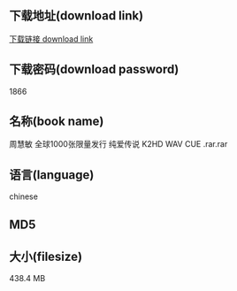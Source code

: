 ## 下载地址(download link)
[下载链接 download link](https://tutu365.netlify.app/?s=%E5%91%A8%E6%85%A7%E6%95%8F+%E5%85%A8%E7%90%831000%E5%BC%A0%E9%99%90%E9%87%8F%E5%8F%91%E8%A1%8C+%E7%BA%AF%E7%88%B1%E4%BC%A0%E8%AF%B4+K2HD+WAV+CUE+.rar)

## 下载密码(download password)
1866

## 名称(book name)
周慧敏 全球1000张限量发行 纯爱传说 K2HD WAV CUE .rar.rar

## 语言(language)
chinese

## MD5


## 大小(filesize)
438.4 MB
